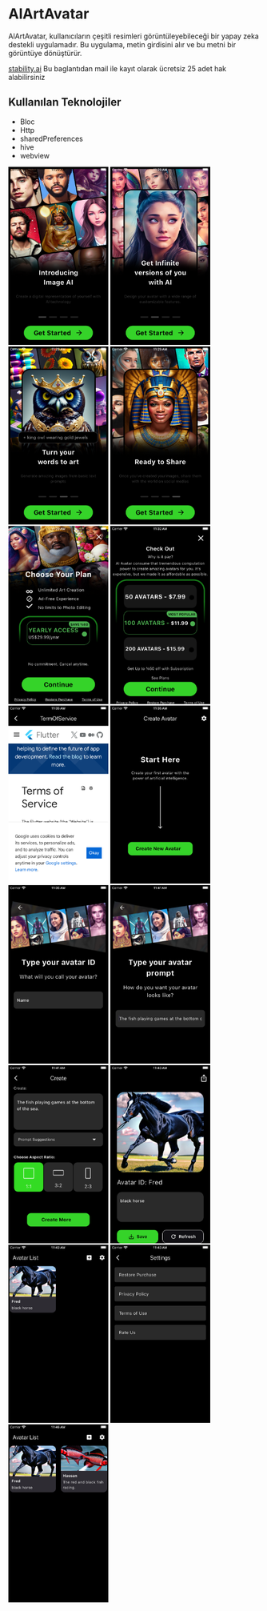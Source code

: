 # AlArtAvatar

AlArtAvatar, kullanıcıların çeşitli resimleri görüntüleyebileceği bir yapay zeka destekli uygulamadır. Bu uygulama, metin girdisini alır ve bu metni bir görüntüye dönüştürür.

 [stability.ai](https://stability.ai/) Bu baglantıdan mail ile kayıt olarak ücretsiz 25 adet hak alabilirsiniz
## Kullanılan Teknolojiler

- Bloc
- Http
- sharedPreferences
- hive
- webview

<img src="images/alartss1.png" alt="AlArtAvatar" width="200"> <img src="images/alartss2.png" alt="AlArtAvatar" width="200"><img src="images/alartss3.png" alt="AlArtAvatar" width="200"> <img src="images/alartss4.png" alt="AlArtAvatar" width="200"> <img src="images/alartss5.png" alt="AlArtAvatar" width="200"> <img src="images/alartss6.png" alt="AlArtAvatar" width="200"> <img src="images/alartss7.png" alt="AlArtAvatar" width="200"> <img src="images/alartss8.png" alt="AlArtAvatar" width="200"> <img src="images/alartss9.png" alt="AlArtAvatar" width="200"> <img src="images/alartss10.png" alt="AlArtAvatar" width="200"> <img src="images/alartss11.png" alt="AlArtAvatar" width="200"> 
<img src="images/alartss12.png" alt="AlArtAvatar" width="200"> 
<img src="images/alartss13.png" alt="AlArtAvatar" width="200"> 
<img src="images/alartss14.png" alt="AlArtAvatar" width="200"> 
<img src="images/alartss15.png" alt="AlArtAvatar" width="200"> 


